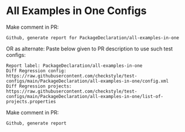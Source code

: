 # All Examples in One Configs
Make comment in PR:
```
Github, generate report for PackageDeclaration/all-examples-in-one
```
OR as alternate:
Paste below given to PR description to use such test configs:
```
Report label: PackageDeclaration/all-examples-in-one
Diff Regression config: https://raw.githubusercontent.com/checkstyle/test-configs/main/PackageDeclaration/all-examples-in-one/config.xml
Diff Regression projects: https://raw.githubusercontent.com/checkstyle/test-configs/main/PackageDeclaration/all-examples-in-one/list-of-projects.properties
```
Make comment in PR:
```
Github, generate report
```
